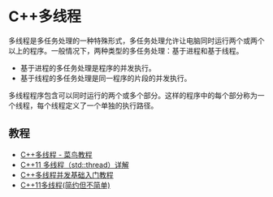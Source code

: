 # C++多线程

多线程是多任务处理的一种特殊形式，多任务处理允许让电脑同时运行两个或两个以上的程序。一般情况下，两种类型的多任务处理：基于进程和基于线程。

* 基于进程的多任务处理是程序的并发执行。
* 基于线程的多任务处理是同一程序的片段的并发执行。

多线程程序包含可以同时运行的两个或多个部分。这样的程序中的每个部分称为一个线程，每个线程定义了一个单独的执行路径。


## 教程
* [C++多线程 - 菜鸟教程](https://www.runoob.com/cplusplus/cpp-multithreading.html)
* [C++11 多线程（std::thread）详解](https://blog.csdn.net/sjc_0910/article/details/118861539)
* [C++多线程并发基础入门教程](https://zhuanlan.zhihu.com/p/194198073)
* [C++11多线程(简约但不简单)](https://www.jianshu.com/p/dcce068ee32b)